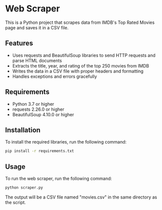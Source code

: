 # Web Scraper

This is a Python project that scrapes data from IMDB's Top Rated Movies page and saves it in a CSV file.

## Features

- Uses requests and BeautifulSoup libraries to send HTTP requests and parse HTML documents
- Extracts the title, year, and rating of the top 250 movies from IMDB
- Writes the data in a CSV file with proper headers and formatting
- Handles exceptions and errors gracefully

## Requirements

- Python 3.7 or higher
- requests 2.26.0 or higher
- BeautifulSoup 4.10.0 or higher

## Installation

To install the required libraries, run the following command:

```bash
pip install -r requirements.txt
```

## Usage

To run the web scraper, run the following command:

```bash
python scraper.py
```

The output will be a CSV file named "movies.csv" in the same directory as the script.

